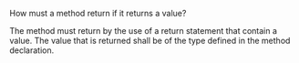 How must a method return if it returns a value?

The method must return by the use of a return statement that contain a value. The value that is returned shall be of the type defined in the method declaration.
